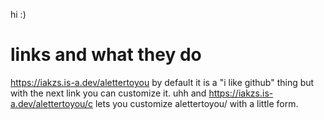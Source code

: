 hi :)

# links and what they do
https://iakzs.is-a.dev/alettertoyou by default it is a "i like github" thing but with the next link you can customize it.
uhh and
https://iakzs.is-a.dev/alettertoyou/c lets you customize alettertoyou/ with a little form.
